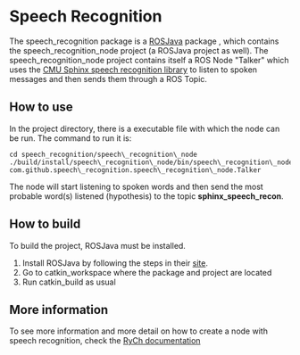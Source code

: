 # Speech Recognition

The speech\_recognition package is a [ROSJava](http://wiki.ros.org/rosjava) package , which contains the speech\_recognition\_node project (a ROSJava project as well). The speech\_recognition\_node project contains itself a ROS Node "Talker" which uses the [CMU Sphinx speech recognition library](http://cmusphinx.sourceforge.net/) to listen to spoken messages and then sends them through a ROS Topic.


## How to use

In the project directory, there is a executable file with which the node can be run. The command to run it is:

```
cd speech_recognition/speech\_recognition\_node
./build/install/speech\_recognition\_node/bin/speech\_recognition\_node com.github.speech\_recognition.speech\_recognition\_node.Talker
```

The node will start listening to spoken words and then send the most probable word(s) listened (hypothesis) to the topic __sphinx_speech_recon__.  

## How to build

To build the project, ROSJava must be installed.

1. Install ROSJava by following the steps in their [site](http://wiki.ros.org/rosjava/Tutorials/hydro/Installation).
2. Go to catkin_workspace where the package and project are located
3. Run catkin_build as usual


## More information

To see more information and more detail on how to create a node with speech recognition, check the [RyCh documentation](https://rych.dcc.uchile.cl/doku.php?id=documentacion:pr2:speech-recon)
